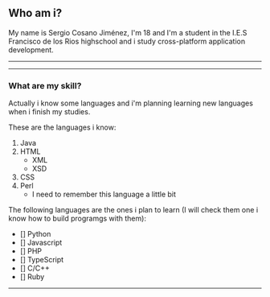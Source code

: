 ## Who am i?

My name is Sergio Cosano Jiménez, I'm 18 and I'm a student in the I.E.S Francisco de los Rios highschool and i study cross-platform application development.
***
***
### What are my skill?

Actually i know some languages and i'm planning learning new languages when i finish my studies.

These are the languages i know:

1. Java
2. HTML
    * XML
    * XSD
3. CSS
4. Perl
    * I need to remember this language a little bit

The following languages are the ones i plan to learn (I will check them one i know how to build programgs with them):

- [] Python
- [] Javascript
- [] PHP
- [] TypeScript
- [] C/C++
- [] Ruby
---
